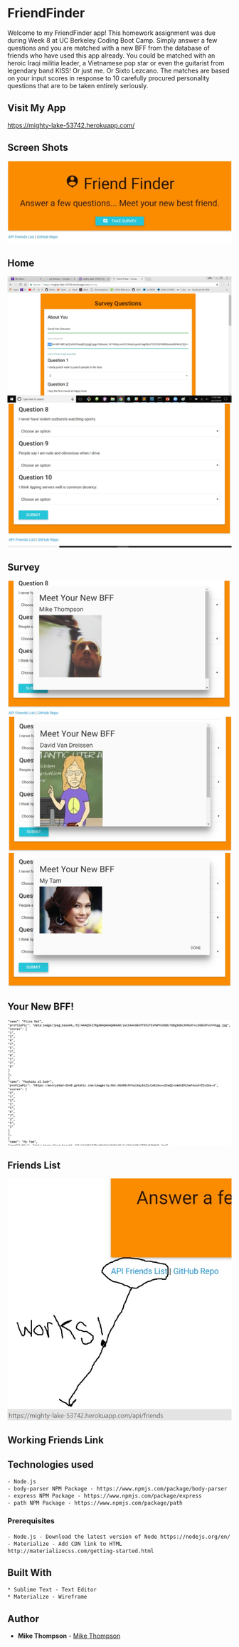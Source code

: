# FriendFinder
Welcome to my FriendFinder app! This homework assignment was due during Week 8 at UC Berkeley Coding Boot Camp. Simply answer a few questions and you are matched with a new BFF from the database of friends who have used this app already. You could be matched with an heroic Iraqi militia leader, a Vietnamese pop star or even the guitarist from legendary band KISS! Or just me. Or Sixto Lezcano. The matches are based on your input scores in response to 10 carefully procured personality questions that are to be taken entirely seriously.

## Visit My App
https://mighty-lake-53742.herokuapp.com/



## Screen Shots
![Screen shot](screenshots/page1.jpg)
## Home



![Screen shot 2](screenshots/clickSurvey.jpg)
![Screen shot 3](screenshots/clickSurvey2.jpg)
## Survey



![Screen shot 4](screenshots/NewBFF.jpg)
![Screen shot 5](screenshots/NewBFF2.jpg)
![Screen shot 6](screenshots/NewBFF3.jpg)
## Your New BFF!



![Screen shot 7](screenshots/PartialFriendsList.jpg)
## Friends List



![Screen shot 8](screenshots/FriendsLink.jpg)
## Working Friends Link


## Technologies used
```
- Node.js
- body-parser NPM Package - https://www.npmjs.com/package/body-parser
- express NPM Package - https://www.npmjs.com/package/express
- path NPM Package - https://www.npmjs.com/package/path
```

### Prerequisites

```
- Node.js - Download the latest version of Node https://nodejs.org/en/
- Materialize - Add CDN link to HTML http://materializecss.com/getting-started.html
```

## Built With

```
* Sublime Text - Text Editor
* Materialize - Wireframe
```
## Author

* **Mike Thompson** - [Mike Thompson](https://github.com/mict2000)

